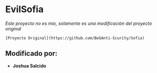 # EvilSofia
_Este proyecto no es mio, solamente es una modificación del proyecto original_
```
[Proyecto Original](https://github.com/BoGAnti-Scurity/Sofia)
```

## Modificado por:
* **Joshua Salcido**